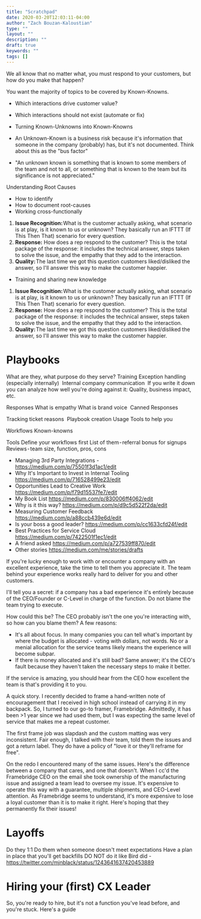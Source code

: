 ```yaml
---
title: "Scratchpad"
date: 2020-03-20T12:03:11-04:00
author: "Zach Bouzan-Kaloustian"
type: ""
layout: ""
description: ""
draft: true
keywords: ""
tags: []
---
```

We all know that no matter what, you must respond to your customers, but how do you make that happen?

You want the majority of topics to be covered by Known-Knowns.
- Which interactions drive customer value?
- Which interactions should not exist (automate or fix)

- Turning Known-Unknowns into Known-Knowns
- An Unknown-Known is a business risk because it's information that someone in the company (probably) has, but it's not documented. Think about this as the "bus factor"
- "An unknown known is something that is known to some members of the team and not to all, or something that is known to the team but its significance is not appreciated."

Understanding Root Causes
- How to identify
- How to document root-causes
- Working cross-functionally

1. **Issue Recognition:** What is the customer actually asking, what scenario is at play, is it known to us or unknown? They basically run an IFTTT (If This Then That) scenario for every question. 
2. **Response:** How does a rep respond to the customer? This is the total package of the response: it includes the technical answer, steps taken to solve the issue, and the empathy that they add to the interaction. 
3. **Quality:** The last time we got this question customers liked/disliked the answer, so I'll answer this way to make the customer happier. 

- Training and sharing new knowledge

1. **Issue Recognition:** What is the customer actually asking, what scenario is at play, is it known to us or unknown? They basically run an IFTTT (If This Then That) scenario for every question. 
2. **Response:** How does a rep respond to the customer? This is the total package of the response: it includes the technical answer, steps taken to solve the issue, and the empathy that they add to the interaction. 
3. **Quality:** The last time we got this question customers liked/disliked the answer, so I'll answer this way to make the customer happier. 

# Playbooks 
What are they, what purpose do they serve?
Training
Exception handling (especially internally) 
Internal company communication 
If you write it down you can analyze how well you're doing against it: Quality, business impact, etc. 

Responses
What is empathy
What is brand voice 
Canned Responses 

Tracking ticket reasons 
Playbook creation
Usage
Tools to help you 

Workflows
Known-knowns

Tools
Define your workflows first
List of them - referral bonus for signups
Reviews - team size, function, pros, cons

- Managing 3rd Party Integrations - https://medium.com/p/75501f3d1ac1/edit
- Why It's Important to Invest in Internal Tooling https://medium.com/p/716528499e23/edit
- Opportunities Lead to Creative Work https://medium.com/p/f79d15537fe7/edit
- My Book List https://medium.com/p/830006ff4062/edit
- Why is it this way? https://medium.com/p/d9c5d522f2da/edit
- Measuring Customer Feedback https://medium.com/p/a88ccb439e6d/edit
- Is your boss a good leader? https://medium.com/p/cc1633cfd24f/edit
- Best Practices for Service Cloud https://medium.com/p/7422501f1ec1/edit
- A friend asked https://medium.com/p/a727539ff870/edit
- Other stories https://medium.com/me/stories/drafts 

If you're lucky enough to work with or encounter a company with an excellent experience, take the time to tell them you appreciate it. The team behind your experience works really hard to deliver for you and other customers. 

I'll tell you a secret: if a company has a bad experience it's entirely because of the CEO/Founder or C-Level in charge of the function. Do not blame the team trying to execute. 

How could this be? The CEO probably isn't the one you're interacting with, so how can you blame them? A few reasons: 

- It's all about focus. In many companies you can tell what's important by where the budget is allocated - voting with dollars, not words. No or a menial allocation for the service teams likely means the experience will become subpar. 
- If there is money allocated and it's still bad? Same answer; it's the CEO's fault because they haven't taken the necessary steps to make it better. 

If the service is amazing, you should hear from the CEO how excellent the team is that's providing it to you. 

A quick story. I recently decided to frame a hand-written note of encouragement that I received in high school instead of carrying it in my backpack. So, I turned to our go-to framer, Framebridge. Admittedly, it has been >1 year since we had used them, but I was expecting the same level of service that makes me a repeat customer. 

The first frame job was slapdash and the custom matting was very inconsistent. Fair enough, I talked with their team, told them the issues and got a return label. They do have a policy of "love it or they'll reframe for free". 

On the redo I encountered many of the same issues. Here's the difference between a company that cares, and one that doesn't. When I cc'd the Framebridge CEO on the email she took ownership of the manufacturing issue and assigned a team lead to oversee my issue. It's expensive to operate this way with a guarantee, multiple shipments, and CEO-Level attention. As Framebridge seems to understand, it's more expensive to lose a loyal customer than it is to make it right. Here's hoping that they permanently fix their issues! 

# Layoffs
Do they 1:1
Do them when someone doesn't meet expectations
Have a plan in place that you'll get backfills
DO NOT do it like Bird did - https://twitter.com/mjnblack/status/1243641637420453889 

# Hiring your (first) CX Leader 
So, you're ready to hire, but it's not a function you've lead before, and you're stuck. Here's a guide
